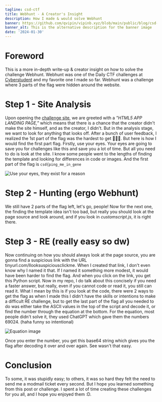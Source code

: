 ```yaml
---
tagline: csd-ctf
title: Webhunt - A Creator's Insight
description: How I made & would solve Webhunt
banner: https://github.com/qvipin/vipinb.xyz/blob/main/public/blog/csd-ctfwriteuppics/mathequationthing.png
banner_alt: This is the alternative description for the banner image
date: '2024-01-30'
---
```


# Foreword

This is a more in-depth write-up & creator insight on how to solve the challenge Webhunt. Webhunt was one of the Daily CTF challenges at [Cyberstudent](https://discord.gg/cyberstudents) and my favorite one I made so far. Webhunt was a challenge where 3 parts of the flag were hidden around the website.

# Step 1 - Site Analysis

Upon opening the [challenge site](https://437095c8-c22d-4b63-bf98-9b34cbcdc2dd-00-1r8uurngzj33.picard.replit.dev/), we are greeted with a *"HTML5 APP LANDING PAGE,"* which means that there is a chance that the creator didn't make the site himself, and as the creator, I didn't. But in the analysis stage, we want to look for anything that looks off. After a bunch of user feedback, I realized the 1st part of the flag was the hardest to get 🤦🏾‍♂️. But here is how I would find the first part flag. Firstly, use your eyes. Your eyes are going to save you for challenges like this and save you a lot of time. But all you need to do is look at the site. I know some people went to the lengths of finding the template and looking for differences in code or images. And the first part of the flag is ```csd{ping_me_in_gene```

![Use your eyes, they exist for a reason](https://github.com/qvipin/vipinb.xyz/blob/main/public/blog/csd-ctfwriteuppics/usethemeyes.png 'GUYE - Guys use your eyes.')

# Step 2 - Hunting (ergo Webhunt)

We still have 2 parts of the flag left, let's go, people! Now for the next one, the finding the template idea isn't too bad, but really you should look at the page source and look around, and if you look in *customscript.js*, it is right there.

# Step 3 - RE (really easy so dw)

Now continuing on how you should always look at the page source, you are gonna find a suspicious link with the URL tinyurl.com/Ilooksuspiciousclickme. When I created that link, I don't even know why I named it that. If I named it something more modest, it would have been harder to find the flag. And when you click on the link, you get this Python script. Now in my repo, I do talk about this concisely if you need a faster answer, but really, even if you cannot code or read it, you still can read it. What I mean by this is if you look at the code, there were 2 ways to get the flag as when I made this I didn't have the skills or intentions to make a difficult RE challenge, but to get the last part of the flag all you needed to do was either take the ASCII values in the top of the script and decode it, or find the number through the equation at the bottom. For the equation, most people didn't solve it, they used ChatGPT which gave them the numbers 69024. (haha funny so intentional)

![Equation image](https://github.com/qvipin/vipinb.xyz/blob/main/public/blog/csd-ctfwriteuppics/mathequationthing.png 'Solve the equation lol')

Once you enter the number, you get this base64 string which gives you the flag after decoding it over and over again. See wasn't that easy.

# Conclusion

To some, it was stupidly easy; to others, it was so hard they felt the need to send me a modmail ticket every second. But I hope you learned something from this post or challenge. I spent a lot of time creating these challenges for you all, and I hope you enjoyed them :D.
